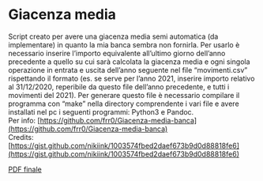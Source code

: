 # Giacenza media

Script creato per avere una giacenza media semi automatica (da implementare) in quanto
la mia banca sembra non fornirla. Per usarlo è necessario inserire l’importo equivalente
all’ultimo giorno dell’anno precedente a quello su cui sarà calcolata la giacenza media e ogni
singola operazione in entrata e uscita dell’anno seguente nel file “movimenti.csv” rispettando
il formato (es. se serve per l’anno 2021, inserire importo relativo al 31/12/2020, reperibile
da questo file dell’anno precedente, e tutti i movimenti del 2021). Per generare questo file è
necessario compilare il programma con “make” nella directory comprendente i vari file e avere
installati nel pc i seguenti programmi: Python3 e Pandoc.  
Per info: [https://github.com/frr0/Giacenza-media-banca](https://github.com/frr0/Giacenza-media-banca)  
Credits: [https://gist.github.com/nikiink/1003574fbed2daef673b9d0d88818fe6](https://gist.github.com/nikiink/1003574fbed2daef673b9d0d88818fe6)  


[PDF finale](https://raw.githubusercontent.com/frr0/Giacenza-media-banca/master/Giacenza.pdf?token=GHSAT0AAAAAABP6SJJBHOJKBUM7YZQNDAF2YYI4VSA)
